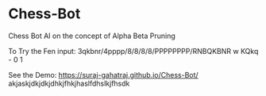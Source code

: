 # Chess-Bot

Chess Bot AI on the concept of Alpha Beta Pruning

To Try the Fen input: 3qkbnr/4pppp/8/8/8/8/PPPPPPPP/RNBQKBNR w KQkq - 0 1

See the Demo: https://suraj-gahatraj.github.io/Chess-Bot/
akjaskjdkjdkjdhkjfhkjhaslfdhslkjfhsdk